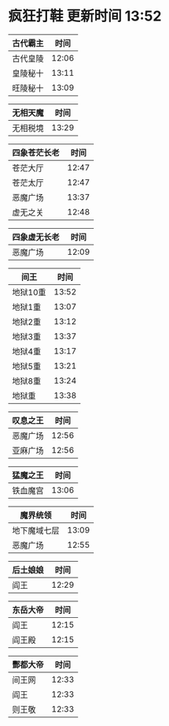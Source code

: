 # 疯狂打鞋 更新时间 13:52

| 古代霸主   | 时间    |
|--------|-------|
| 古代皇陵 | 12:06 |
| 皇陵秘十 | 13:11 |
| 旺陵秘十 | 13:09 |

| 无相天魔   | 时间    |
|--------|-------|
| 无相税境 | 13:29 |

| 四象苍茫长老   | 时间    |
|--------|-------|
| 苍茫大厅 | 12:47 |
| 苍茫太厅 | 12:47 |
| 恶魔广场 | 13:37 |
| 虚无之关 | 12:48 |

| 四象虚无长老   | 时间    |
|--------|-------|
| 恶魔广场 | 12:09 |

| 间王   | 时间    |
|--------|-------|
| 地狱10重 | 13:52 |
| 地狱1重 | 13:07 |
| 地狱2重 | 13:12 |
| 地狱3重 | 13:37 |
| 地狱4重 | 13:17 |
| 地狱5重 | 13:21 |
| 地狱8重 | 13:24 |
| 地狱重 | 13:38 |

| 叹息之王   | 时间    |
|--------|-------|
| 恶魔广场 | 12:56 |
| 亚麻广场 | 12:56 |

| 猛魔之王   | 时间    |
|--------|-------|
| 铁血魔宫 | 13:06 |

| 魔界统领   | 时间    |
|--------|-------|
| 地下魔域七层 | 13:09 |
| 恶魔广场 | 12:55 |

| 后土娘娘   | 时间    |
|--------|-------|
| 阎王 | 12:29 |

| 东岳大帝   | 时间    |
|--------|-------|
| 阎王 | 12:15 |
| 阎王殿 | 12:15 |

| 酆都大帝   | 时间    |
|--------|-------|
| 间王网 | 12:33 |
| 阎王 | 12:33 |
| 则王敬 | 12:33 |